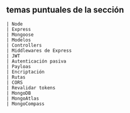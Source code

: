 ## temas puntuales de la sección
    | Node
    | Express
    | Mongoose
    | Modelos
    | Controllers
    | Middlewares de Express
    | JWT 
    | Autenticación pasiva
    | Payloas
    | Encriptación
    | Rutas
    | CORS
    | Revalidar tokens
    | MongoDB
    | MongoAtlas
    | MongoCompass